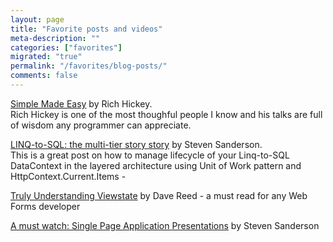 ```yaml
---
layout: page
title: "Favorite posts and videos"
meta-description: ""
categories: ["favorites"]
migrated: "true"
permalink: "/favorites/blog-posts/"
comments: false
---
```


[Simple Made Easy][4] by Rich Hickey.  
Rich Hickey is one of the most thoughful people I know and his talks are full of wisdom any programmer can appreciate. 

[LINQ-to-SQL: the multi-tier story story][1] by Steven Sanderson.  
This is a great post on how to manage lifecycle of your Linq-to-SQL DataContext in the layered architecture using Unit of Work pattern and HttpContext.Current.Items - 

[Truly Understanding Viewstate][2] by Dave Reed - a must read for any Web Forms developer

[A must watch: Single Page Application Presentations][3] by Steven Sanderson


  [1]: http://blog.stevensanderson.com/2007/11/29/linq-to-sql-the-multi-tier-story/
  [2]: http://weblogs.asp.net/infinitiesloop/archive/2006/08/03/Truly-Understanding-Viewstate.aspx
  [3]: http://channel9.msdn.com/Events/TechDays/Techdays-2012-the-Netherlands/2159
  [4]: http://www.infoq.com/presentations/Simple-Made-Easy